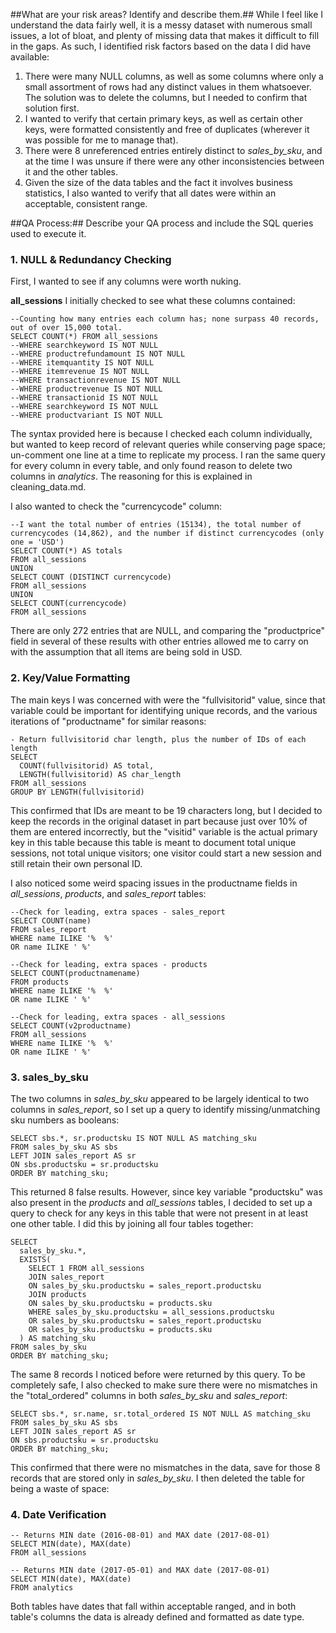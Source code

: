 ##What are your risk areas? Identify and describe them.##
While I feel like I understand the data fairly well, it is a messy dataset with numerous small issues, a lot of bloat, and plenty of missing data that makes it difficult to fill in the gaps. As such, I identified risk factors based on the data I did have available:<br>
1. There were many NULL columns, as well as some columns where only a small assortment of rows had any distinct values in them whatsoever. The solution was to delete the columns, but I needed to confirm that solution first.<br>
2. I wanted to verify that certain primary keys, as well as certain other keys, were formatted consistently and free of duplicates (wherever it was possible for me to manage that).<br>
3. There were 8 unreferenced entries entirely distinct to *sales_by_sku*, and at the time I was unsure if there were any other inconsistencies between it and the other tables.<br>
4. Given the size of the data tables and the fact it involves business statistics, I also wanted to verify that all dates were within an acceptable, consistent range.<br>

##QA Process:##
Describe your QA process and include the SQL queries used to execute it.

### 1. NULL & Redundancy Checking
First, I wanted to see if any columns were worth nuking.

**all_sessions**
I initially checked to see what these columns contained:<br>
```
--Counting how many entries each column has; none surpass 40 records, out of over 15,000 total.
SELECT COUNT(*) FROM all_sessions
--WHERE searchkeyword IS NOT NULL 
--WHERE productrefundamount IS NOT NULL
--WHERE itemquantity IS NOT NULL
--WHERE itemrevenue IS NOT NULL
--WHERE transactionrevenue IS NOT NULL
--WHERE productrevenue IS NOT NULL
--WHERE transactionid IS NOT NULL
--WHERE searchkeyword IS NOT NULL
--WHERE productvariant IS NOT NULL
```
The syntax provided here is because I checked each column individually, but wanted to keep record of relevant queries while conserving page space; un-comment one line at a time to replicate my process. I ran the same query for every column in every table, and only found reason to delete two columns in *analytics*. The reasoning for this is explained in cleaning_data.md.

I also wanted to check the "currencycode" column:<br>
```
--I want the total number of entries (15134), the total number of currencycodes (14,862), and the number if distinct currencycodes (only one = 'USD')
SELECT COUNT(*) AS totals
FROM all_sessions
UNION
SELECT COUNT (DISTINCT currencycode)
FROM all_sessions
UNION
SELECT COUNT(currencycode)
FROM all_sessions
```
There are only 272 entries that are NULL, and comparing the "productprice" field in several of these results with other entries allowed me to carry on with the assumption that all items are being sold in USD.


### 2. Key/Value Formatting
The main keys I was concerned with were the "fullvisitorid" value, since that variable could be important for identifying unique records, and the various iterations of "productname" for similar reasons:
```
- Return fullvisitorid char length, plus the number of IDs of each length
SELECT 
  COUNT(fullvisitorid) AS total,
  LENGTH(fullvisitorid) AS char_length
FROM all_sessions
GROUP BY LENGTH(fullvisitorid)
```
This confirmed that IDs are meant to be 19 characters long, but I decided to keep the records in the original dataset in part because just over 10% of them are entered incorrectly, but the "visitid" variable is the actual primary key in this table because this table is meant to document total unique sessions, not total unique visitors; one visitor could start a new session and still retain their own personal ID. 

I also noticed some weird spacing issues in the productname fields in *all_sessions*, *products*, and *sales_report* tables:
```
--Check for leading, extra spaces - sales_report
SELECT COUNT(name)
FROM sales_report
WHERE name ILIKE '%  %'
OR name ILIKE ' %'
```
```
--Check for leading, extra spaces - products
SELECT COUNT(productnamename)
FROM products
WHERE name ILIKE '%  %'
OR name ILIKE ' %'
```
```
--Check for leading, extra spaces - all_sessions
SELECT COUNT(v2productname)
FROM all_sessions
WHERE name ILIKE '%  %'
OR name ILIKE ' %'
```

### 3. sales_by_sku
The two columns in *sales_by_sku* appeared to be largely identical to two columns in *sales_report*, so I set up a query to identify missing/unmatching sku numbers as booleans:
```
SELECT sbs.*, sr.productsku IS NOT NULL AS matching_sku
FROM sales_by_sku AS sbs
LEFT JOIN sales_report AS sr
ON sbs.productsku = sr.productsku
ORDER BY matching_sku;
```
This returned 8 false results. However, since key variable "productsku" was also present in the *products* and *all_sessions* tables, I decided to set up a query to check for any keys in this table that were not present in at least one other table. I did this by joining all four tables together:<br>
```
SELECT
  sales_by_sku.*,
  EXISTS(
  	SELECT 1 FROM all_sessions
  	JOIN sales_report
  	ON sales_by_sku.productsku = sales_report.productsku
  	JOIN products
  	ON sales_by_sku.productsku = products.sku
  	WHERE sales_by_sku.productsku = all_sessions.productsku
  	OR sales_by_sku.productsku = sales_report.productsku
  	OR sales_by_sku.productsku = products.sku
  ) AS matching_sku 
FROM sales_by_sku
ORDER BY matching_sku;
```
The same 8 records I noticed before were returned by this query. To be completely safe, I also checked to make sure there were no mismatches in the "total_ordered" columns in both *sales_by_sku* and *sales_report*:
```
SELECT sbs.*, sr.name, sr.total_ordered IS NOT NULL AS matching_sku
FROM sales_by_sku AS sbs
LEFT JOIN sales_report AS sr
ON sbs.productsku = sr.productsku
ORDER BY matching_sku;
```
This confirmed that there were no mismatches in the data, save for those 8 records that are stored only in *sales_by_sku*. I then deleted the table for being a waste of space:

### 4. Date Verification
```
-- Returns MIN date (2016-08-01) and MAX date (2017-08-01)
SELECT MIN(date), MAX(date)
FROM all_sessions
```
```
-- Returns MIN date (2017-05-01) and MAX date (2017-08-01)
SELECT MIN(date), MAX(date)
FROM analytics
```
Both tables have dates that fall within acceptable ranged, and in both table's columns the data is already defined and formatted as date type. 
